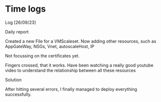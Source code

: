 # Time logs

Log [26/09/23]

Daily report

Created a new File for a VMScaleset.
Now adding other resources, such as AppGateWay, NSGs, Vnet, autoscaleHost, IP

Not focussing on the certificates yet.

Fingers crossed, that it works. 
Have been watching a really good youtube  video to understand the relationship between all these resources

Solution

After hitting several errors, I finally managed to deploy everything successfully. 

